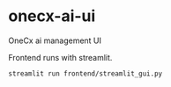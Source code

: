 # onecx-ai-ui
OneCx ai management UI

Frontend runs with streamlit.

```bash
streamlit run frontend/streamlit_gui.py
```